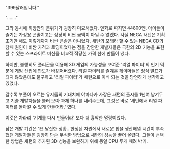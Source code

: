 "399달러입니다." 

"......." 

그와 동시에 회장안의 분위기가 굉장히 미묘해졌다. 
엔화로 따지면 44800엔. 아이들이 즐기는 가정용 콘솔치고는 상당히 비싼 금액이 아닐 수 없었다. 사실 NEGA 새턴은 기획초기만 해도 이렇게까지 비싼 콘솔은 아니었다. 
새턴의 모태라 할 수 있는 NEGA CD의 참패 원인이 비싼 가격과 로딩이었다는 점을 감안한 개발자들은 극한의 2D 기능을 표현할 수 있는 스프라이트 머신을 비교적 적당한 가격 선에 만들어 냈다. 

하지만, 불행히도 폴리곤을 이용해 3D 게임의 가능성을 보여준 '리얼 파이터'의 인기 덕분에 게임 산업에 판도가 바뀌어버렸다. 
리얼 파이터를 즐겨본 게이머들은 정식 발표가 되지 않았음에도 불구하고 '리얼 파이터'가 새턴으로 이식 되는 것을 당연하게 생각하고 있었다. 

갈수록 부풀어 오르는 유저들의 기대치에 야마나카 사장은 새턴의 출시를 1년여 남겨두고 기술 개발자들을 불러 모아 과제 하나를 내려주는데, 그것은 바로 '새턴에서 리얼 파이터를 돌아갈 수 있게 만들어라.' 였다. 

이것은 차라리 '기계를 다시 만들어라' 보다 더 흉악한 명령이었다. 

남은 개발 기간은 1년 남짓한 상황.. 
한정된 자원에서 새로운 칩을 생산해낼 시간이 부족했던 개발자들은 굉장히 단순 무식한 방법으로 새턴의 성능을 끌어 올렸다. 
그들이 선택한 방법은 새턴의 추가된 3D 성능을 보완하기 위해 동일 CPU 두개 때려 박기. 